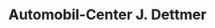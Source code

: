 ---
title: "Automobil-Center J. Dettmer"
url: /visselhoevede/automobil-center-j-dettmer/
shop: Autohaus
---